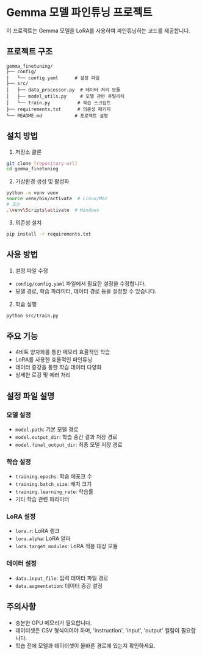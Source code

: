 # Gemma 모델 파인튜닝 프로젝트

이 프로젝트는 Gemma 모델을 LoRA를 사용하여 파인튜닝하는 코드를 제공합니다.

## 프로젝트 구조

```
gemma_finetuning/
├── config/
│   └── config.yaml      # 설정 파일
├── src/
│   ├── data_processor.py  # 데이터 처리 모듈
│   ├── model_utils.py     # 모델 관련 유틸리티
│   └── train.py          # 학습 스크립트
├── requirements.txt      # 의존성 패키지
└── README.md            # 프로젝트 설명
```

## 설치 방법

1. 저장소 클론
```bash
git clone [repository-url]
cd gemma_finetuning
```

2. 가상환경 생성 및 활성화
```bash
python -m venv venv
source venv/bin/activate  # Linux/Mac
# 또는
.\venv\Scripts\activate  # Windows
```

3. 의존성 설치
```bash
pip install -r requirements.txt
```

## 사용 방법

1. 설정 파일 수정
- `config/config.yaml` 파일에서 필요한 설정을 수정합니다.
- 모델 경로, 학습 파라미터, 데이터 경로 등을 설정할 수 있습니다.

2. 학습 실행
```bash
python src/train.py
```

## 주요 기능

- 4비트 양자화를 통한 메모리 효율적인 학습
- LoRA를 사용한 효율적인 파인튜닝
- 데이터 증강을 통한 학습 데이터 다양화
- 상세한 로깅 및 에러 처리

## 설정 파일 설명

### 모델 설정
- `model.path`: 기본 모델 경로
- `model.output_dir`: 학습 중간 결과 저장 경로
- `model.final_output_dir`: 최종 모델 저장 경로

### 학습 설정
- `training.epochs`: 학습 에포크 수
- `training.batch_size`: 배치 크기
- `training.learning_rate`: 학습률
- 기타 학습 관련 파라미터

### LoRA 설정
- `lora.r`: LoRA 랭크
- `lora.alpha`: LoRA 알파
- `lora.target_modules`: LoRA 적용 대상 모듈

### 데이터 설정
- `data.input_file`: 입력 데이터 파일 경로
- `data.augmentation`: 데이터 증강 설정

## 주의사항

- 충분한 GPU 메모리가 필요합니다.
- 데이터셋은 CSV 형식이어야 하며, 'instruction', 'input', 'output' 컬럼이 필요합니다.
- 학습 전에 모델과 데이터셋이 올바른 경로에 있는지 확인하세요. 